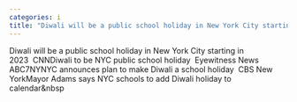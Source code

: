 ```yaml
---
categories: i
title: "Diwali will be a public school holiday in New York City starting in 2023  CNN"
---
```

Diwali will be a public school holiday in New York City starting in 2023&nbsp;&nbsp;CNNDiwali to be NYC public school holiday&nbsp;&nbsp;Eyewitness News ABC7NYNYC announces plan to make Diwali a school holiday&nbsp;&nbsp;CBS New YorkMayor Adams says NYC schools to add Diwali holiday to calendar&nbsp